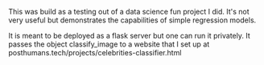 This was build as a testing out of a data science fun project I did. It's not very useful but demonstrates the capabilities of simple regression models.

It is meant to be deployed as a flask server but one can run it privately. It passes the object classify_image to a website that I set up at posthumans.tech/projects/celebrities-classifier.html
